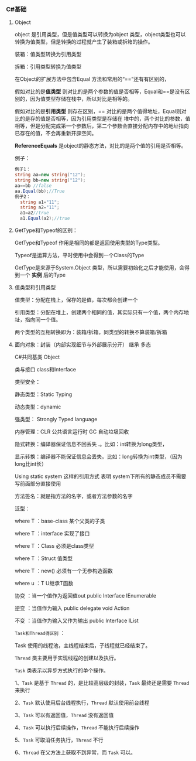### C#基础

1. Object 

   object 是引用类型，但是值类型可以转换为object 类型，object类型也可以转换为值类型，但是转换的过程就产生了装箱或拆箱的操作。

   装箱：值类型转换为引用类型

   拆箱：引用类型转换为值类型

   在Object的扩展方法中包含Equal 方法和常用的“==”还有有区别的，

   假如对比的是**值类型** 则对比的是两个参数的值是否相等，Equal和==是没有区别的，因为值类型存储在栈中，所以对比是相等的。

   假如对比的是**引用类型** 则存在区别，== 对比的是两个值得地址，Equal则对比的是存的值是否相等，因为引用类型是存储在 堆中的，两个对比的参数，值相等，但是分配完成第一个参数后，第二个参数会直接分配内存中的地址指向已存在的值，不会再重新开辟空间。

   **ReferenceEquals** 是object的静态方法，对比的是两个值的引用是否相等。

   

   例子：

   ~~~ c#
   例子1：
   string aa=new string("12");
   string bb=new string("12");
   aa==bb //false
   aa.Equal(bb);//True 
   例子2：
     string a1="11";
     string a2="11";
     a1=a2//true
     a1.Equal(a2);//true
   ~~~

2. GetType和Typeof的区别：

   GetType和Typeof 作用是相同的都是返回使用类型的Type类型。

   Typeof是运算方法，平时使用中会得到一个Class的Type

   GetType是来源于System.Object 类型，所以需要初始化之后才能使用，会得到一个 **实例** 后的Type

3. 值类型和引用类型

   值类型：分配在栈上，保存的是值，每次都会创建一个

   引用类型：分配在堆上，创建两个相同的值，其实际只有一个值，两个内存地址，指向同一个值。

   两个类型的互相转换即为：装箱/拆箱，同类型的转换不算装箱/拆箱

4. 面向对象：封装（内部实现细节与外部展示分开） 继承 多态

   C#共同基类 Object

   类与接口   class和Interface 

   类型安全：

    静态类型：Static Typing

    动态类型：dynamic

    强类型： Strongly Typed language

   内存管理：CLR 公共语言运行时   GC 自动垃圾回收

   隐式转换：编译器保证信息不回丢失 .。比如：int转换为long类型，

   显示转换：编译器不能保证信息会丢失。比如：long转换为int类型，（因为long比int长）

   Using static system  这样的引用方式 表明 system下所有的静态成员不需要 写前面部分直接使用

   方法签名：就是指方法的名字，或者方法参数的名字

   泛型：

   where T ：base-class 某个父类的子类

   where T ：interface    实现了接口

   where T ：Class          必须是class类型

   where T ：Struct         值类型

   where T ：new()         必须有一个无参构造函数

   where u ：T                U继承T函数

   协变 ：当一个值作为返回值out   public Interface IEnumerable<out T>

   逆变 ：当值作为输入                    public delegate void Action<in T>

   不变 ：当值作为输入又作为输出   public Interface  IList<T>

   
   
   `Task和Thread得区别` ：
   
   Task 使用的线程池，主线程结束后，子线程就已经结束了。
   
   `Thread` 类主要用于实现线程的创建以及执行。
   
   `Task` 类表示以异步方式执行的单个操作。
   
   1、`Task` 是基于 `Thread` 的，是比较高层级的封装，`Task` 最终还是需要 `Thread` 来执行
   
   2、`Task` 默认使用后台线程执行，`Thread` 默认使用前台线程
   
   3、`Task` 可以有返回值，`Thread` 没有返回值
   
   4、`Task` 可以执行后续操作，`Thread` 不能执行后续操作
   
   5、`Task` 可取消任务执行，`Thread` 不行
   
   6、`Thread` 在父方法上获取不到异常，而 `Task` 可以。
   
   

